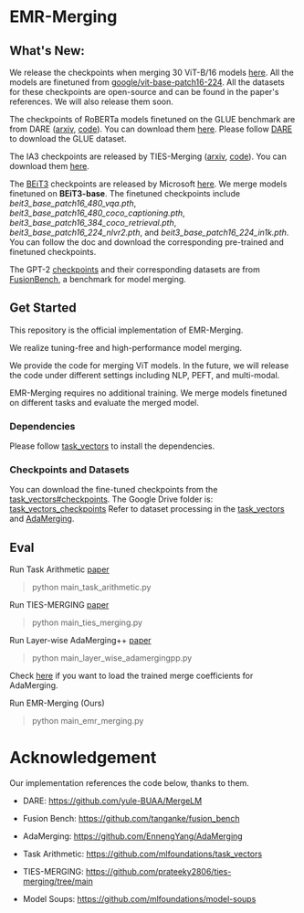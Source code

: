 # EMR-Merging

## What's New:

We release the checkpoints when merging 30 ViT-B/16 models [here](https://drive.google.com/drive/folders/1KZv7RHIuNGzvjaVBJ7zkUxP1tG-4bGlI?usp=sharing). All the models are finetuned from [google/vit-base-patch16-224](https://huggingface.co/google/vit-base-patch16-224). All the datasets for these checkpoints are open-source and can be found in the paper's references. We will also release them soon.

The checkpoints of RoBERTa models finetuned on the GLUE benchmark are from DARE ([arxiv](https://arxiv.org/abs/2311.03099), [code](https://github.com/yule-BUAA/MergeLM)). You can download them [here](https://huggingface.co/vanillaOVO/roberta_base_glue_ckpts). Please follow [DARE](https://github.com/yule-BUAA/MergeLM) to download the GLUE dataset.

The IA3 checkpoints are released by TIES-Merging ([arxiv](https://arxiv.org/abs/2306.01708), [code](https://github.com/prateeky2806/ties-merging/tree/main)). You can download them [here](https://drive.google.com/drive/folders/1V2-SLOgK248TQBMP2i_cEdQnxB2jM2E1?usp=sharing).

The [BEiT3](https://arxiv.org/abs/2208.10442) checkpoints are released by Microsoft [here](https://github.com/microsoft/unilm/tree/master/beit3). We merge models finetuned on **BEiT3-base**. The finetuned checkpoints include *beit3_base_patch16_480_vqa.pth*, *beit3_base_patch16_480_coco_captioning.pth*, *beit3_base_patch16_384_coco_retrieval.pth*, *beit3_base_patch16_224_nlvr2.pth*, and *beit3_base_patch16_224_in1k.pth*. You can follow the doc and download the corresponding pre-trained and finetuned checkpoints.

The GPT-2 [checkpoints](https://huggingface.co/collections/tanganke/gpt-2-models-fine-tuned-on-tasks-from-glue-benchmark-664ab37d9e33e622679f541b) and their corresponding datasets are from [FusionBench](https://github.com/tanganke/fusion_bench), a benchmark for model merging. 

## Get Started

This repository is the official implementation of EMR-Merging.

We realize tuning-free and high-performance model merging.

We provide the code for merging ViT models. In the future, we will release the code under different settings including NLP, PEFT, and multi-modal.

EMR-Merging requires no additional training. We merge models finetuned on different tasks and evaluate the merged model.

### Dependencies

Please follow [task_vectors](https://github.com/mlfoundations/task_vectors) to install the dependencies.

### Checkpoints and Datasets

You can download the fine-tuned checkpoints from the [task_vectors#checkpoints](https://github.com/mlfoundations/task_vectors#checkpoints).
The Google Drive folder is: [task_vectors_checkpoints](https://drive.google.com/drive/folders/1u_Tva6x0p6oxu5Eo0ZZsf-520Cc_3MKw)
Refer to dataset processing in the [task_vectors](https://github.com/mlfoundations/task_vectors) and [AdaMerging](https://github.com/EnnengYang/AdaMerging).



## Eval

Run Task Arithmetic [paper](https://arxiv.org/abs/2212.04089)
> python main_task_arithmetic.py

Run TIES-MERGING [paper](https://arxiv.org/abs/2306.01708)
> python main_ties_merging.py

Run Layer-wise AdaMerging++ [paper](https://arxiv.org/abs/2310.02575)
> python main_layer_wise_adamergingpp.py

Check [here](https://github.com/EnnengYang/AdaMerging) if you want to load the trained merge coefficients for AdaMerging.

Run EMR-Merging (Ours)
> python main_emr_merging.py


# Acknowledgement
Our implementation references the code below, thanks to them.

- DARE: https://github.com/yule-BUAA/MergeLM

- Fusion Bench: https://github.com/tanganke/fusion_bench

- AdaMerging: https://github.com/EnnengYang/AdaMerging

- Task Arithmetic: https://github.com/mlfoundations/task_vectors

- TIES-MERGING: https://github.com/prateeky2806/ties-merging/tree/main

- Model Soups: https://github.com/mlfoundations/model-soups


